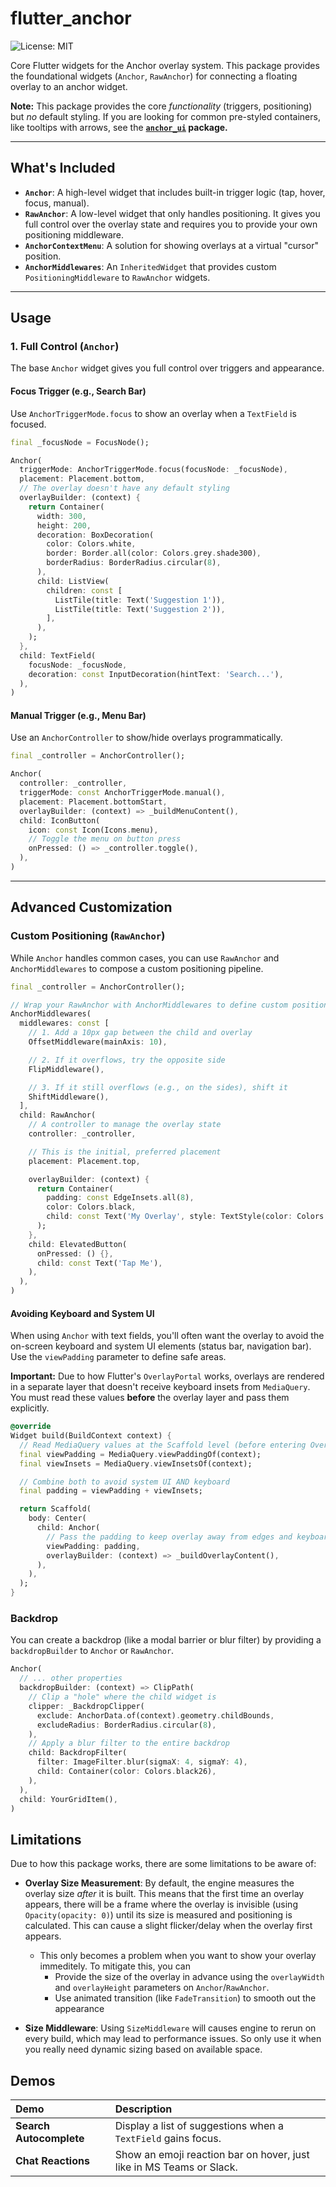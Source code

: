 # flutter_anchor

![License: MIT](https://img.shields.io/badge/License-MIT-yellow.svg)

Core Flutter widgets for the Anchor overlay system. This package provides the foundational widgets (`Anchor`, `RawAnchor`) for connecting a floating overlay to an anchor widget.

**Note:** This package provides the core *functionality* (triggers, positioning) but *no* default styling. If you are looking for common pre-styled containers, like tooltips with arrows, see the **[`anchor_ui`](../anchor_ui) package.**

-----

## What's Included

* **`Anchor`**: A high-level widget that includes built-in trigger logic (tap, hover, focus, manual).
* **`RawAnchor`**: A low-level widget that only handles positioning. It gives you full control over the overlay state and requires you to provide your own positioning middleware.
* **`AnchorContextMenu`**: A solution for showing overlays at a virtual "cursor" position.
* **`AnchorMiddlewares`**: An `InheritedWidget` that provides custom `PositioningMiddleware` to `RawAnchor` widgets.

-----

## Usage

### 1. Full Control (`Anchor`)

The base `Anchor` widget gives you full control over triggers and appearance.

#### Focus Trigger (e.g., Search Bar)

Use `AnchorTriggerMode.focus` to show an overlay when a `TextField` is focused.

```dart
final _focusNode = FocusNode();

Anchor(
  triggerMode: AnchorTriggerMode.focus(focusNode: _focusNode),
  placement: Placement.bottom,
  // The overlay doesn't have any default styling
  overlayBuilder: (context) {
    return Container(
      width: 300,
      height: 200,
      decoration: BoxDecoration(
        color: Colors.white,
        border: Border.all(color: Colors.grey.shade300),
        borderRadius: BorderRadius.circular(8),
      ),
      child: ListView(
        children: const [
          ListTile(title: Text('Suggestion 1')),
          ListTile(title: Text('Suggestion 2')),
        ],
      ),
    );
  },
  child: TextField(
    focusNode: _focusNode,
    decoration: const InputDecoration(hintText: 'Search...'),
  ),
)
```

#### Manual Trigger (e.g., Menu Bar)

Use an `AnchorController` to show/hide overlays programmatically.

```dart
final _controller = AnchorController();

Anchor(
  controller: _controller,
  triggerMode: const AnchorTriggerMode.manual(),
  placement: Placement.bottomStart,
  overlayBuilder: (context) => _buildMenuContent(),
  child: IconButton(
    icon: const Icon(Icons.menu),
    // Toggle the menu on button press
    onPressed: () => _controller.toggle(),
  ),
)
```

-----

## Advanced Customization

### Custom Positioning (`RawAnchor`)

While `Anchor` handles common cases, you can use `RawAnchor` and `AnchorMiddlewares` to compose a custom positioning pipeline.

```dart
final _controller = AnchorController();

// Wrap your RawAnchor with AnchorMiddlewares to define custom positioning
AnchorMiddlewares(
  middlewares: const [
    // 1. Add a 10px gap between the child and overlay
    OffsetMiddleware(mainAxis: 10),

    // 2. If it overflows, try the opposite side
    FlipMiddleware(),

    // 3. If it still overflows (e.g., on the sides), shift it
    ShiftMiddleware(),
  ],
  child: RawAnchor(
    // A controller to manage the overlay state
    controller: _controller,

    // This is the initial, preferred placement
    placement: Placement.top,

    overlayBuilder: (context) {
      return Container(
        padding: const EdgeInsets.all(8),
        color: Colors.black,
        child: const Text('My Overlay', style: TextStyle(color: Colors.white)),
      );
    },
    child: ElevatedButton(
      onPressed: () {},
      child: const Text('Tap Me'),
    ),
  ),
)
```

#### Avoiding Keyboard and System UI

When using `Anchor` with text fields, you'll often want the overlay to avoid the on-screen keyboard and system UI elements (status bar, navigation bar). Use the `viewPadding` parameter to define safe areas.

**Important:** Due to how Flutter's `OverlayPortal` works, overlays are rendered in a separate layer that doesn't receive keyboard insets from `MediaQuery`. You must read these values **before** the overlay layer and pass them explicitly.

```dart
@override
Widget build(BuildContext context) {
  // Read MediaQuery values at the Scaffold level (before entering OverlayPortal)
  final viewPadding = MediaQuery.viewPaddingOf(context);
  final viewInsets = MediaQuery.viewInsetsOf(context);

  // Combine both to avoid system UI AND keyboard
  final padding = viewPadding + viewInsets;

  return Scaffold(
    body: Center(
      child: Anchor(
        // Pass the padding to keep overlay away from edges and keyboard
        viewPadding: padding,
        overlayBuilder: (context) => _buildOverlayContent(),
      ),
    ),
  );
}
```

### Backdrop

You can create a backdrop (like a modal barrier or blur filter) by providing a `backdropBuilder` to `Anchor` or `RawAnchor`.

```dart
Anchor(
  // ... other properties
  backdropBuilder: (context) => ClipPath(
    // Clip a "hole" where the child widget is
    clipper: _BackdropClipper(
      exclude: AnchorData.of(context).geometry.childBounds,
      excludeRadius: BorderRadius.circular(8),
    ),
    // Apply a blur filter to the entire backdrop
    child: BackdropFilter(
      filter: ImageFilter.blur(sigmaX: 4, sigmaY: 4),
      child: Container(color: Colors.black26),
    ),
  ),
  child: YourGridItem(),
)
```

## Limitations

Due to how this package works, there are some limitations to be aware of:

- **Overlay Size Measurement**: By default, the engine measures the overlay size *after* it is built. This means that the first time an overlay appears, there will be a frame where the overlay is invisible (using `Opacity(opacity: 0)`) until its size is measured and positioning is calculated. This can cause a slight flicker/delay when the overlay first appears. 
  - This only becomes a problem when you want to show your overlay immeditely. To mitigate this, you can 
    - Provide the size of the overlay in advance using the `overlayWidth` and `overlayHeight` parameters on `Anchor`/`RawAnchor`.
    - Use animated transition (like `FadeTransition`) to smooth out the appearance 

- **Size Middleware**: Using `SizeMiddleware` will causes engine to rerun on every build, which may lead to performance issues. So only use it when you really need dynamic sizing based on available space.


## Demos


| Demo | Description |
| :--- | :--- |
| **Search Autocomplete**| Display a list of suggestions when a `TextField` gains focus. |
| **Chat Reactions** | Show an emoji reaction bar on hover, just like in MS Teams or Slack. |
